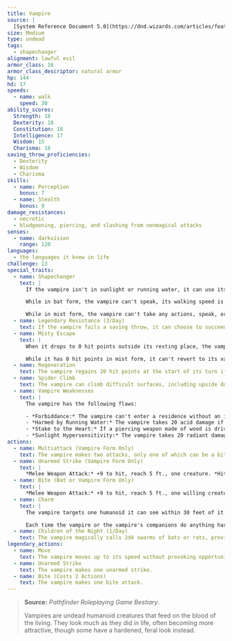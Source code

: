 ```yaml
---
title: Vampire
source: |
  [System Reference Document 5.0](https://dnd.wizards.com/articles/features/systems-reference-document-srd)
size: Medium
type: undead
tags:
  - shapechanger
alignment: lawful evil
armor_class: 16
armor_class_descriptor: natural armor
hp: 144
hd: 17
speeds:
  - name: walk
    speed: 30
ability_scores:
  Strength: 18
  Dexterity: 18
  Constitution: 18
  Intelligence: 17
  Wisdom: 15
  Charisma: 18
saving_throw_proficiencies:
  - Dexterity
  - Wisdom
  - Charisma
skills:
  - name: Perception
    bonus: 7
  - name: Stealth
    bonus: 9
damage_resistances:
  - necrotic
  - bludgeoning, piercing, and slashing from nonmagical attacks
senses:
  - name: darkvision
    range: 120
languages:
  - the languages it knew in life
challenge: 13
special_traits:
  - name: Shapechanger
    text: |
      If the vampire isn't in sunlight or running water, it can use its action to polymorph into a  Tiny bat or a Medium cloud of mist, or back into its true form.

      While in bat form, the vampire can't speak, its walking speed is 5 feet, and it has a flying speed of 30  feet. Its statistics, other than its size and speed, are unchanged. Anything it is wearing transforms with it, but nothing it is carrying does. It reverts to its true form if it dies.

      While in mist form, the vampire can't take any actions, speak, or manipulate objects. It is weightless, has a flying speed of 20 feet, can hover, and can enter a hostile creature's space and stop there. In addition, if air can pass through a space, the mist can do so without squeezing, and it can't pass through water. It has advantage on Strength, Dexterity, and Constitution saving throws, and it is immune to all nonmagical damage, except the damage it takes from sunlight.
  - name: Legendary Resistance (3/Day)
    text: If the vampire fails a saving throw, it can choose to succeed instead.
  - name: Misty Escape
    text: |
      When it drops to 0 hit points outside its resting place, the vampire transforms into a cloud of mist (as in the Shapechanger trait) instead of falling unconscious, provided that it isn't in sunlight or running water. If it can't transform, it is destroyed.

      While it has 0 hit points in mist form, it can't revert to its vampire form, and it must reach its resting place within 2 hours or be destroyed. Once in its resting place, it reverts to its vampire form. It is then paralyzed until it regains at least 1 hit point. After spending 1  hour in its resting place with 0 hit points, it regains 1 hit point.
  - name: Regeneration
    text: The vampire regains 20 hit points at the start of its turn if it has at least 1 hit point and isn't in sunlight or running water. If the vampire takes radiant damage or damage from holy water, this trait doesn't function at the start of the vampire's next turn.
  - name: Spider Climb
    text: The vampire can climb difficult surfaces, including upside down on ceilings, without needing to make an ability check.
  - name: Vampire Weaknesses
    text: |
      The vampire has the following flaws:

      - *Forbiddance:* The vampire can't enter a residence without an invitation from one of the occupants.
      - *Harmed by Running Water:* The vampire takes 20 acid damage if it ends its turn in running water.
      - *Stake to the Heart:* If a piercing weapon made of wood is driven into the vampire's heart while the vampire is incapacitated in its resting place, the vampire is paralyzed until the stake is removed.
      - *Sunlight Hypersensitivity:* The vampire takes 20 radiant damage when it starts its turn in sunlight. While in sunlight, it has disadvantage on attack rolls and ability checks.
actions:
  - name: Multiattack (Vampire Form Only)
    text: The vampire makes two attacks, only one of which can be a bite attack.
  - name: Unarmed Strike (Vampire Form Only)
    text: |
      *Melee Weapon Attack:* +9 to hit, reach 5 ft., one creature. *Hit:* 8 (1d8 +  4) bludgeoning damage. Instead of dealing damage, the vampire can grapple the target (escape DC 18).
  - name: Bite (Bat or Vampire Form Only)
    text: |
      *Melee Weapon Attack:* +9 to hit, reach 5 ft., one willing creature, or a creature that is grappled by the vampire, incapacitated, or restrained. *Hit:* 7 (1d6 + 4) piercing damage plus 10 (3d6) necrotic damage. The target's hit point maximum is reduced by an amount equal to the necrotic damage taken, and the vampire regains hit points equal to that amount. The reduction lasts until the target finishes a long rest. The target dies if this effect reduces its hit point maximum to 0. A humanoid slain in this way and then buried in the ground rises the following night as a vampire spawn under the vampire's control.
  - name: Charm
    text: |
      The vampire targets one humanoid it can see within 30 feet of it. If the target can see the vampire, the target must succeed on a DC 17 Wisdom saving throw against this magic or be charmed by the vampire. The charmed target regards the vampire as a trusted friend to be heeded and protected. Although the target isn't under the vampire's control, it takes the vampire's requests or actions in the most favorable way it can, and it is a willing target for the vampire's bite attack.

      Each time the vampire or the vampire's companions do anything harmful to the target, it can repeat the saving throw, ending the effect on itself on a success. Otherwise, the effect lasts 24 hours or until the vampire is destroyed, is on a different plane of existence than the target, or takes a bonus action to end the effect.
  - name: Children of the Night (1/Day)
    text: The vampire magically calls 2d4 swarms of bats or rats, provided that the sun isn't up. While outdoors, the vampire can call 3d6 wolves instead. The called creatures arrive in 1d4 rounds, acting as allies of the vampire and obeying its spoken commands. The beasts remain for 1 hour, until the vampire dies, or until the vampire dismisses them as a bonus action.
legendary_actions:
  - name: Move
    text: The vampire moves up to its speed without provoking opportunity attacks.
  - name: Unarmed Strike
    text: The vampire makes one unarmed strike.
  - name: Bite (Costs 2 Actions)
    text: The vampire makes one bite attack.
---
```


> **Source:** *Pathfinder Roleplaying Game Bestiary*.
>
> Vampires are undead humanoid creatures that feed on the blood of the living. They look much as they did in life, often becoming more attractive, though some have a hardened, feral look instead.
